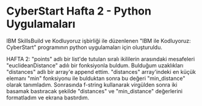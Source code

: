 # CyberStart Hafta 2 - Python Uygulamaları
IBM SkillsBuild ve Kodluyoruz işbirliği ile düzenlenen "IBM ile Kodluyoruz: CyberStart" programının python uygulamaları için oluşturuldu.

HAFTA 2:
"points" adlı bir list'de tutulan sıralı ikililerin arasındaki mesafeleri "euclideanDistance" adılı bir fonksiyonla buldum. Bulduğum uzaklıkları "distances" adlı bir array'e append ettim. "distances" array'indeki en küçük elemanı "min" fonksiyonu ile bulduktan sonra bu değeri "min_distance" olarak tanımladım. Sonrasında f-string kullanarak virgülden sonra iki basamak bastıracak şekilde "distances" ve "min_distance" değerlerini formatladım ve ekrana bastırdım.
